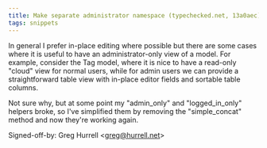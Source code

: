 ```yaml
---
title: Make separate administrator namespace (typechecked.net, 13a0aec)
tags: snippets
---
```


In general I prefer in-place editing where possible but there are some cases where it is useful to have an administrator-only view of a model. For example, consider the Tag model, where it is nice to have a read-only "cloud" view for normal users, while for admin users we can provide a straightforward table view with in-place editor fields and sortable table columns.

Not sure why, but at some point my "admin_only" and "logged_in_only" helpers broke, so I've simplified them by removing the "simple_concat" method and now they're working again.

Signed-off-by: Greg Hurrell &lt;greg@hurrell.net&gt;

